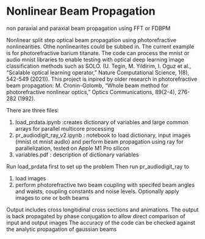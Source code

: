 # Nonlinear Beam Propagation
non paraxial and paraxial beam propagation using FFT or FDBPM

Nonlinear split step optical beam propagation using photorefractive nonlinearities. Othe nonlinearites could be subbed in. The current example is for photorefractive barium titanate. The code can process the mnist or audio mnist libraries to enable testing with optical deep learning image classification methods such as SOLO. (U. Tegin, M. Yildirim, I. Oguz et al., “Scalable optical learning operator,” Nature Computational Science, 1(8), 542-549 (2021)).
This project is inpired by older research in photorefractive beam propagation: M. Cronin-Golomb, “Whole beam method for photorefractive nonlinear optics,” Optics Communications, 89(2-4), 276-282 (1992).

There are three files: 
1) load_prdata.ipynb  :creates dictionary of variables and large common arrays for parallel multicore processing
2) pr_audiodigit_ray_v2.ipynb : notebook to load dictionary, input images (mnist ot mnist audio) and perform beam propagation using ray for parallelization, tested on Apple M1 Pro silicon 
3) variables.pdf : description of dictionary variables

Run load_prdata first to set up the problem
Then run pr_audiodigit_ray to
1) load images
2) perform photorefractive two beam coupling with specifed beam angles and waists, coupling constants and noise levels. Optionally apply images to one or both beams

Output includes cross longitidinal cross sections and animations.  The output is back propagated by phase conjugation to allow direct comparison of input and output images
The accuracy of the code can be checked against the analytic propagation of gaussian beams 
